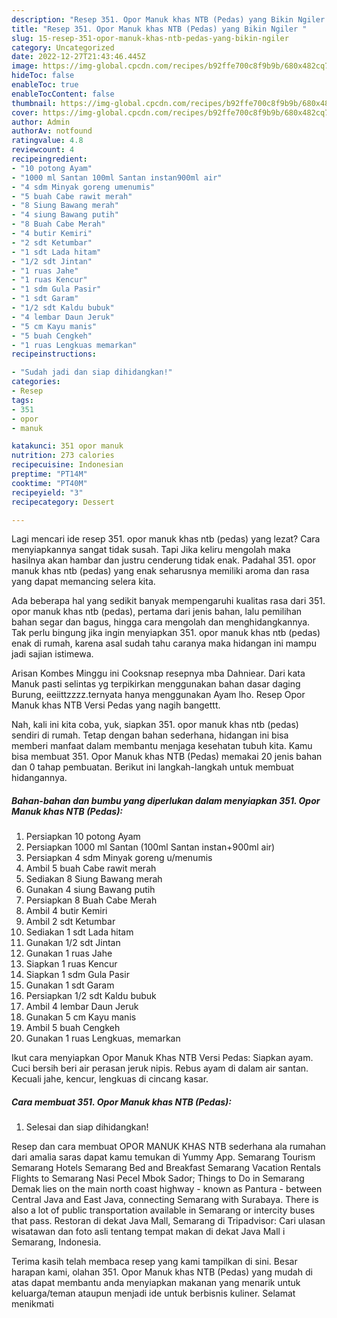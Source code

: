 ```yaml
---
description: "Resep 351. Opor Manuk khas NTB (Pedas) yang Bikin Ngiler "
title: "Resep 351. Opor Manuk khas NTB (Pedas) yang Bikin Ngiler "
slug: 15-resep-351-opor-manuk-khas-ntb-pedas-yang-bikin-ngiler
category: Uncategorized
date: 2022-12-27T21:43:46.445Z
image: https://img-global.cpcdn.com/recipes/b92ffe700c8f9b9b/680x482cq70/351-opor-manuk-khas-ntb-pedas-foto-resep-utama.jpg
hideToc: false
enableToc: true
enableTocContent: false
thumbnail: https://img-global.cpcdn.com/recipes/b92ffe700c8f9b9b/680x482cq70/351-opor-manuk-khas-ntb-pedas-foto-resep-utama.jpg
cover: https://img-global.cpcdn.com/recipes/b92ffe700c8f9b9b/680x482cq70/351-opor-manuk-khas-ntb-pedas-foto-resep-utama.jpg
author: Admin
authorAv: notfound
ratingvalue: 4.8
reviewcount: 4
recipeingredient:
- "10 potong Ayam"
- "1000 ml Santan 100ml Santan instan900ml air"
- "4 sdm Minyak goreng umenumis"
- "5 buah Cabe rawit merah"
- "8 Siung Bawang merah"
- "4 siung Bawang putih"
- "8 Buah Cabe Merah"
- "4 butir Kemiri"
- "2 sdt Ketumbar"
- "1 sdt Lada hitam"
- "1/2 sdt Jintan"
- "1 ruas Jahe"
- "1 ruas Kencur"
- "1 sdm Gula Pasir"
- "1 sdt Garam"
- "1/2 sdt Kaldu bubuk"
- "4 lembar Daun Jeruk"
- "5 cm Kayu manis"
- "5 buah Cengkeh"
- "1 ruas Lengkuas memarkan"
recipeinstructions:

- "Sudah jadi dan siap dihidangkan!"
categories:
- Resep
tags:
- 351
- opor
- manuk

katakunci: 351 opor manuk 
nutrition: 273 calories
recipecuisine: Indonesian
preptime: "PT14M"
cooktime: "PT40M"
recipeyield: "3"
recipecategory: Dessert

---
```



Lagi mencari ide resep 351. opor manuk khas ntb (pedas) yang lezat? Cara menyiapkannya sangat tidak susah. Tapi Jika keliru mengolah maka hasilnya akan hambar dan justru cenderung tidak enak. Padahal 351. opor manuk khas ntb (pedas) yang enak seharusnya memiliki aroma dan rasa yang dapat memancing selera kita.


Ada beberapa hal yang sedikit banyak mempengaruhi kualitas rasa dari 351. opor manuk khas ntb (pedas), pertama dari jenis bahan, lalu pemilihan bahan segar dan bagus, hingga cara mengolah dan menghidangkannya. Tak perlu bingung jika ingin menyiapkan 351. opor manuk khas ntb (pedas) enak di rumah, karena asal sudah tahu caranya maka hidangan ini mampu jadi sajian istimewa.

Arisan Kombes Minggu ini Cooksnap resepnya mba Dahniear. Dari kata Manuk pasti selintas yg terpikirkan menggunakan bahan dasar daging Burung, eeiittzzzz.ternyata hanya menggunakan Ayam lho. Resep Opor Manuk khas NTB Versi Pedas yang nagih bangettt.


Nah, kali ini kita coba, yuk, siapkan 351. opor manuk khas ntb (pedas) sendiri di rumah. Tetap dengan bahan sederhana, hidangan ini bisa memberi manfaat dalam membantu menjaga kesehatan tubuh kita. Kamu bisa membuat 351. Opor Manuk khas NTB (Pedas) memakai 20 jenis bahan dan 0 tahap pembuatan. Berikut ini langkah-langkah untuk membuat hidangannya.

<!--inarticleads1-->

##### Bahan-bahan dan bumbu yang diperlukan dalam menyiapkan 351. Opor Manuk khas NTB (Pedas):

1. Persiapkan 10 potong Ayam
1. Persiapkan 1000 ml Santan (100ml Santan instan+900ml air)
1. Persiapkan 4 sdm Minyak goreng u/menumis
1. Ambil 5 buah Cabe rawit merah
1. Sediakan 8 Siung Bawang merah
1. Gunakan 4 siung Bawang putih
1. Persiapkan 8 Buah Cabe Merah
1. Ambil 4 butir Kemiri
1. Ambil 2 sdt Ketumbar
1. Sediakan 1 sdt Lada hitam
1. Gunakan 1/2 sdt Jintan
1. Gunakan 1 ruas Jahe
1. Siapkan 1 ruas Kencur
1. Siapkan 1 sdm Gula Pasir
1. Gunakan 1 sdt Garam
1. Persiapkan 1/2 sdt Kaldu bubuk
1. Ambil 4 lembar Daun Jeruk
1. Gunakan 5 cm Kayu manis
1. Ambil 5 buah Cengkeh
1. Gunakan 1 ruas Lengkuas, memarkan


Ikut cara menyiapkan Opor Manuk Khas NTB Versi Pedas: Siapkan ayam. Cuci bersih beri air perasan jeruk nipis. Rebus ayam di dalam air santan. Kecuali jahe, kencur, lengkuas di cincang kasar. 

<!--inarticleads2-->

##### Cara membuat 351. Opor Manuk khas NTB (Pedas):


1. Selesai dan siap dihidangkan!

Resep dan cara membuat OPOR MANUK KHAS NTB sederhana ala rumahan dari amalia saras dapat kamu temukan di Yummy App. Semarang Tourism Semarang Hotels Semarang Bed and Breakfast Semarang Vacation Rentals Flights to Semarang Nasi Pecel Mbok Sador; Things to Do in Semarang Demak lies on the main north coast highway - known as Pantura - between Central Java and East Java, connecting Semarang with Surabaya. There is also a lot of public transportation available in Semarang or intercity buses that pass. Restoran di dekat Java Mall, Semarang di Tripadvisor: Cari ulasan wisatawan dan foto asli tentang tempat makan di dekat Java Mall i Semarang, Indonesia. 

Terima kasih telah membaca resep yang kami tampilkan di sini. Besar harapan kami, olahan 351. Opor Manuk khas NTB (Pedas) yang mudah di atas dapat membantu anda menyiapkan makanan yang menarik untuk keluarga/teman ataupun menjadi ide untuk berbisnis kuliner. Selamat menikmati
